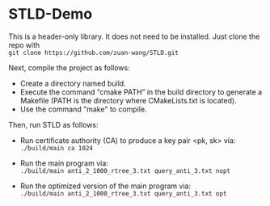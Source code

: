 # STLD-Demo
This is a header-only library. It does not need to be installed. Just clone the repo with  
`git clone https://github.com/zuan-wang/STLD.git`

Next, compile the project as follows:
- Create a directory named build.
- Execute the command “cmake PATH” in the build directory to generate a Makefile (PATH is the directory where CMakeLists.txt is located).
- Use the command "make" to compile.

Then, run STLD as follows:
- Run certificate authority (CA) to produce a key pair <pk, sk> via:  
`./build/main ca 1024`

- Run the main program via:  
`./build/main anti_2_1000_rtree_3.txt query_anti_3.txt nopt`

- Run the optimized version of the main program via:  
`./build/main anti_2_1000_rtree_3.txt query_anti_3.txt opt`
